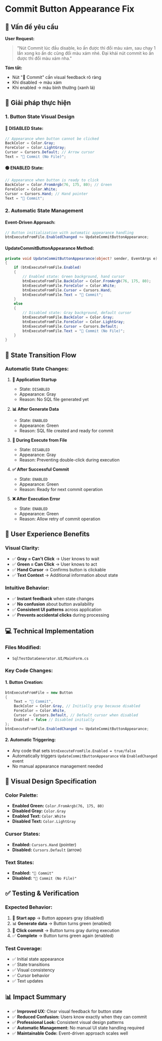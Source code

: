# Commit Button Appearance Fix

## 🎯 Vấn đề yêu cầu

**User Request:**
> "Nút Commit lúc đầu disable, ko ấn được thì đổi màu xám, sau chạy 1 lần xong ko ấn dc cũng đổi màu xám nhé. Đại khái nút commit ko ấn được thì đổi màu xám nha."

**Tóm tắt:**
- Nút "💾 Commit" cần visual feedback rõ ràng
- Khi disabled → màu xám
- Khi enabled → màu bình thường (xanh lá)

## 🔧 Giải pháp thực hiện

### **1. Button State Visual Design**

#### **🔴 DISABLED State:**
```csharp
// Appearance when button cannot be clicked
BackColor = Color.Gray;
ForeColor = Color.LightGray;
Cursor = Cursors.Default; // Arrow cursor
Text = "💾 Commit (No File)";
```

#### **🟢 ENABLED State:**
```csharp
// Appearance when button is ready to click
BackColor = Color.FromArgb(76, 175, 80); // Green
ForeColor = Color.White;
Cursor = Cursors.Hand; // Hand pointer
Text = "💾 Commit";
```

### **2. Automatic State Management**

#### **Event-Driven Approach:**
```csharp
// Button initialization with automatic appearance handling
btnExecuteFromFile.EnabledChanged += UpdateCommitButtonAppearance;
```

#### **UpdateCommitButtonAppearance Method:**
```csharp
private void UpdateCommitButtonAppearance(object? sender, EventArgs e)
{
    if (btnExecuteFromFile.Enabled)
    {
        // Enabled state: Green background, hand cursor
        btnExecuteFromFile.BackColor = Color.FromArgb(76, 175, 80);
        btnExecuteFromFile.ForeColor = Color.White;
        btnExecuteFromFile.Cursor = Cursors.Hand;
        btnExecuteFromFile.Text = "💾 Commit";
    }
    else
    {
        // Disabled state: Gray background, default cursor
        btnExecuteFromFile.BackColor = Color.Gray;
        btnExecuteFromFile.ForeColor = Color.LightGray;
        btnExecuteFromFile.Cursor = Cursors.Default;
        btnExecuteFromFile.Text = "💾 Commit (No File)";
    }
}
```

## 🔄 State Transition Flow

### **Automatic State Changes:**

1. **🚀 Application Startup**
   - State: `DISABLED` 
   - Appearance: Gray
   - Reason: No SQL file generated yet

2. **📊 After Generate Data**
   - State: `ENABLED`
   - Appearance: Green
   - Reason: SQL file created and ready for commit

3. **💾 During Execute from File**
   - State: `DISABLED`
   - Appearance: Gray
   - Reason: Preventing double-click during execution

4. **✅ After Successful Commit**
   - State: `ENABLED`
   - Appearance: Green  
   - Reason: Ready for next commit operation

5. **❌ After Execution Error**
   - State: `ENABLED`
   - Appearance: Green
   - Reason: Allow retry of commit operation

## 👥 User Experience Benefits

### **Visual Clarity:**
- ✅ **Gray = Can't Click** → User knows to wait
- ✅ **Green = Can Click** → User knows to act
- ✅ **Hand Cursor** → Confirms button is clickable
- ✅ **Text Context** → Additional information about state

### **Intuitive Behavior:**
- ✅ **Instant feedback** when state changes
- ✅ **No confusion** about button availability  
- ✅ **Consistent UI patterns** across application
- ✅ **Prevents accidental clicks** during processing

## 💻 Technical Implementation

### **Files Modified:**
- `SqlTestDataGenerator.UI/MainForm.cs`

### **Key Code Changes:**

#### **1. Button Creation:**
```csharp
btnExecuteFromFile = new Button
{
    Text = "💾 Commit",
    BackColor = Color.Gray, // Initially gray because disabled
    ForeColor = Color.White,
    Cursor = Cursors.Default, // Default cursor when disabled
    Enabled = false // Disabled initially
};
btnExecuteFromFile.EnabledChanged += UpdateCommitButtonAppearance;
```

#### **2. Automatic Triggering:**
- Any code that sets `btnExecuteFromFile.Enabled = true/false`
- Automatically triggers `UpdateCommitButtonAppearance` via `EnabledChanged` event
- No manual appearance management needed

## 🎨 Visual Design Specification

### **Color Palette:**
- **Enabled Green:** `Color.FromArgb(76, 175, 80)`
- **Disabled Gray:** `Color.Gray`
- **Enabled Text:** `Color.White`
- **Disabled Text:** `Color.LightGray`

### **Cursor States:**
- **Enabled:** `Cursors.Hand` (pointer)
- **Disabled:** `Cursors.Default` (arrow)

### **Text States:**
- **Enabled:** `"💾 Commit"`
- **Disabled:** `"💾 Commit (No File)"`

## ✅ Testing & Verification

### **Expected Behavior:**
1. 🔴 **Start app** → Button appears gray (disabled)
2. 📊 **Generate data** → Button turns green (enabled)  
3. 💾 **Click commit** → Button turns gray during execution
4. ✅ **Complete** → Button turns green again (enabled)

### **Test Coverage:**
- ✅ Initial state appearance
- ✅ State transitions
- ✅ Visual consistency
- ✅ Cursor behavior
- ✅ Text updates

## 📊 Impact Summary

- ✅ **Improved UX:** Clear visual feedback for button state
- ✅ **Reduced Confusion:** Users know exactly when they can commit
- ✅ **Professional Look:** Consistent visual design patterns
- ✅ **Automatic Management:** No manual UI state handling required
- ✅ **Maintainable Code:** Event-driven approach scales well 